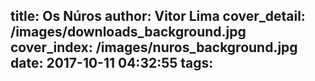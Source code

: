 title: Os Núros
author: Vitor Lima
cover_detail: /images/downloads_background.jpg
cover_index: /images/nuros_background.jpg
date: 2017-10-11 04:32:55
tags:
---
